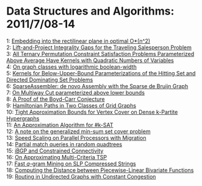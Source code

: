 # Data Structures and Algorithms: 2011/7/08-14  
1: [Embedding into the rectilinear plane in optimal O*(n^2)](https://doi.org/10.48550/arXiv.0910.1059)  
2: [Lift-and-Project Integrality Gaps for the Traveling Salesperson Problem](https://doi.org/10.48550/arXiv.1107.1265)  
3: [All Ternary Permutation Constraint Satisfaction Problems Parameterized  Above Average Have Kernels with Quadratic Numbers of Variables](https://doi.org/10.48550/arXiv.1004.1956)  
4: [On graph classes with logarithmic boolean-width](https://doi.org/10.48550/arXiv.1009.0216)  
5: [Kernels for Below-Upper-Bound Parameterizations of the Hitting Set and  Directed Dominating Set Problems](https://doi.org/10.48550/arXiv.1010.5881)  
6: [SparseAssembler: de novo Assembly with the Sparse de Bruijn Graph](https://doi.org/10.48550/arXiv.1106.2603)  
7: [On Multiway Cut parameterized above lower bounds](https://doi.org/10.48550/arXiv.1107.1585)  
8: [A Proof of the Boyd-Carr Conjecture](https://doi.org/10.48550/arXiv.1107.1628)  
9: [Hamiltonian Paths in Two Classes of Grid Graphs](https://doi.org/10.48550/arXiv.1107.1780)  
10: [Tight Approximation Bounds for Vertex Cover on Dense k-Partite  Hypergraphs](https://doi.org/10.48550/arXiv.1107.2000)  
11: [An Approximation Algorithm for #k-SAT](https://doi.org/10.48550/arXiv.1107.2001)  
12: [A note on the generalized min-sum set cover problem](https://doi.org/10.48550/arXiv.1107.2033)  
13: [Speed Scaling on Parallel Processors with Migration](https://doi.org/10.48550/arXiv.1107.2105)  
14: [Partial match queries in random quadtrees](https://doi.org/10.48550/arXiv.1107.2231)  
15: [iBGP and Constrained Connectivity](https://doi.org/10.48550/arXiv.1107.2299)  
16: [On Approximating Multi-Criteria TSP](https://doi.org/10.48550/arXiv.0711.2157)  
17: [Fast $q$-gram Mining on SLP Compressed Strings](https://doi.org/10.48550/arXiv.1103.3114)  
18: [Computing the Distance between Piecewise-Linear Bivariate Functions](https://doi.org/10.48550/arXiv.1107.2312)  
19: [Routing in Undirected Graphs with Constant Congestion](https://doi.org/10.48550/arXiv.1107.2554)  